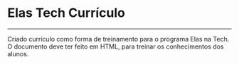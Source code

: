 # Elas Tech Currículo

<hr>

Criado currículo como forma de treinamento para o programa Elas na Tech. O documento deve ter feito em HTML, para treinar os conhecimentos dos alunos.
